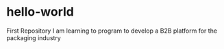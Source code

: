 # hello-world
First Repository
I am learning to program to develop a B2B platform for the packaging industry
